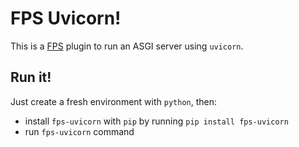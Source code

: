 # FPS Uvicorn!

This is a [FPS](https://github.com/adriendelsalle/fps) plugin to run an ASGI server using `uvicorn`.

## Run it!

Just create a fresh environment with `python`, then:

- install `fps-uvicorn` with `pip` by running `pip install fps-uvicorn`
- run `fps-uvicorn` command
